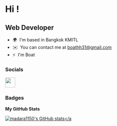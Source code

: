 Hi !
==============================================================================================================================

Web Developer
-------------

* 🌍  I'm based in Bangkok KMITL
* ✉️  You can contact me at [boathh31@gmail.com](mailto:boathh31@gmail.com)
* ⚡  I'm Boat


### Socials

<p align="left"> <a href="https://www.github.com/madara1150" target="_blank" rel="noreferrer"><img src="https://raw.githubusercontent.com/danielcranney/readme-generator/main/public/icons/socials/github.svg" width="32" height="32" /></a></p>

### Badges

<b>My GitHub Stats</b>

<a href="http://www.github.com/madara1150"><img src="https://github-readme-stats.vercel.app/api?username=madara1150&show_icons=true&hide=&count_private=true&title_color=6366f1&text_color=000000&icon_color=6366f1&bg_color=ffffff&hide_border=true&show_icons=true" alt="madara1150's GitHub stats" /></a
